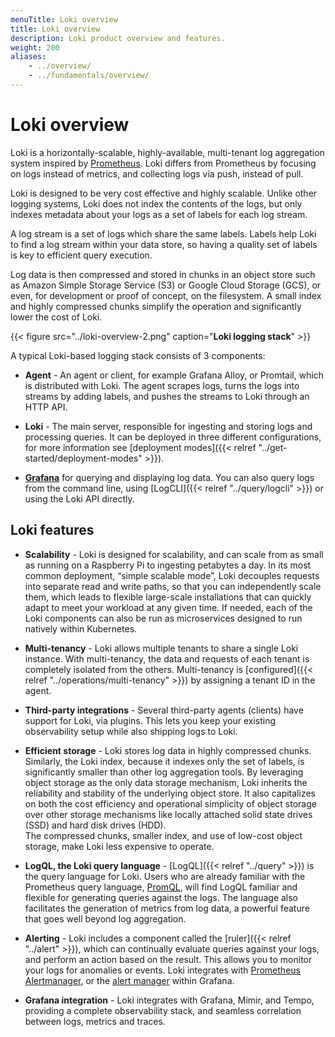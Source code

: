 ```yaml
---
menuTitle: Loki overview
title: Loki overview
description: Loki product overview and features.
weight: 200
aliases:
    - ../overview/
    - ../fundamentals/overview/
---
```


# Loki overview

Loki is a horizontally-scalable, highly-available, multi-tenant log aggregation system inspired by [Prometheus](https://prometheus.io/). Loki differs from Prometheus by focusing on logs instead of metrics, and collecting logs via push, instead of pull.

Loki is designed to be very cost effective and highly scalable. Unlike other logging systems, Loki does not index the contents of the logs, but only indexes metadata about your logs as a set of labels for each log stream.

A log stream is a set of logs which share the same labels. Labels help Loki to find a log stream within your data store, so having a quality set of labels is key to efficient query execution.

Log data is then compressed and stored in chunks in an object store such as Amazon Simple Storage Service (S3) or Google Cloud Storage (GCS), or even, for development or proof of concept, on the filesystem. A small index and highly compressed chunks simplify the operation and significantly lower the cost of Loki.

{{< figure  src="../loki-overview-2.png" caption="**Loki logging stack**" >}}

A typical Loki-based logging stack consists of 3 components:

- **Agent** - An agent or client, for example Grafana Alloy, or Promtail, which is distributed with Loki. The agent scrapes logs, turns the logs into streams by adding labels, and pushes the streams to Loki through an HTTP API.

- **Loki** - The main server, responsible for ingesting and storing logs and processing queries. It can be deployed in three different configurations, for more information see [deployment modes]({{< relref "../get-started/deployment-modes" >}}).
  
- **[Grafana](https://github.com/grafana/grafana)** for querying and displaying log data. You can also query logs from the command line, using [LogCLI]({{< relref "../query/logcli" >}}) or using the Loki API directly.

## Loki features

- **Scalability** - Loki is designed for scalability, and can scale from as small as running on a Raspberry Pi to ingesting petabytes a day. 
In its most common deployment, “simple scalable mode”, Loki decouples requests into separate read and write paths, so that you can independently scale them, which leads to flexible large-scale installations that can quickly adapt to meet your workload at any given time.
If needed, each of the Loki components can also be run as microservices designed to run natively within Kubernetes.

- **Multi-tenancy** - Loki allows multiple tenants to share a single Loki instance. With multi-tenancy, the data and requests of each tenant is completely isolated from the others.
Multi-tenancy is [configured]({{< relref "../operations/multi-tenancy" >}}) by assigning a tenant ID in the agent.

- **Third-party integrations** - Several third-party agents (clients) have support for Loki, via plugins. This lets you keep your existing observability setup while also shipping logs to Loki.

- **Efficient storage** - Loki stores log data in highly compressed chunks.
Similarly, the Loki index, because it indexes only the set of labels, is significantly smaller than other log aggregation tools.
By leveraging object storage as the only data storage mechanism, Loki inherits the reliability and stability of the underlying object store. It also capitalizes on both the cost efficiency and operational simplicity of object storage over other storage mechanisms like locally attached solid state drives (SSD) and hard disk drives (HDD).  
The compressed chunks, smaller index, and use of low-cost object storage, make Loki less expensive to operate.

- **LogQL, the Loki query language** - [LogQL]({{< relref "../query" >}}) is the query language for Loki.  Users who are already familiar with the Prometheus query language, [PromQL](https://prometheus.io/docs/prometheus/latest/querying/basics/), will find LogQL familiar and flexible for generating queries against the logs.
The language also facilitates the generation of metrics from log data,
a powerful feature that goes well beyond log aggregation.

- **Alerting** - Loki includes a component called the [ruler]({{< relref "../alert" >}}), which can continually evaluate queries against your logs, and perform an action based on the result. This allows you to monitor your logs for anomalies or events. Loki integrates with [Prometheus Alertmanager](https://prometheus.io/docs/alerting/latest/alertmanager/), or the [alert manager](/docs/grafana/latest/alerting) within Grafana.

- **Grafana integration** - Loki integrates with Grafana, Mimir, and Tempo, providing a complete observability stack, and seamless correlation between logs, metrics and traces.
